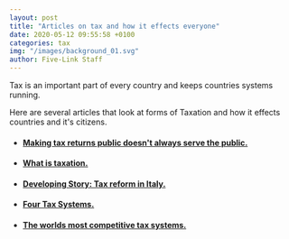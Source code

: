```yaml
---
layout: post
title: "Articles on tax and how it effects everyone"
date: 2020-05-12 09:55:58 +0100
categories: tax
img: "/images/background_01.svg"
author: Five-Link Staff
---
```


Tax is an important part of every country and keeps countries systems running.

Here are several articles that look at forms of Taxation and how it effects countries and it's citizens.

- #### [Making tax returns public doesn't always serve the public.](https://www.bloomberg.com/opinion/articles/2019-03-05/making-tax-returns-public-doesn-t-always-serve-the-public-good)
<a href="https://www.bloomberg.com/opinion/articles/2019-03-05/making-tax-returns-public-doesn-t-always-serve-the-public-good" target="_blank">

- #### [What is taxation.](https://www.investopedia.com/terms/t/taxes.asp)
<a href="https://www.investopedia.com/terms/t/taxes.asp" target="_blank">

- #### [Developing Story: Tax reform in Italy.](https://news.bloombergtax.com/daily-tax-report/italy-working-on-income-and-vat-tax-reform-corriere)
<a href="https://news.bloombergtax.com/daily-tax-report/italy-working-on-income-and-vat-tax-reform-corriere" target="_blank">

- #### [Four Tax Systems.](https://nomadcapitalist.com/2018/11/20/4-tax-systems/)
<a href="https://nomadcapitalist.com/2018/11/20/4-tax-systems/" target="_blank">

- #### [The worlds most competitive tax systems.](https://www.forbes.com/sites/niallmccarthy/2019/10/04/the-worlds-most-competitive-tax-systems-infographic/#6e58530b5e94)
<a href="https://www.forbes.com/sites/niallmccarthy/2019/10/04/the-worlds-most-competitive-tax-systems-infographic/#6e58530b5e94" target="_blank">